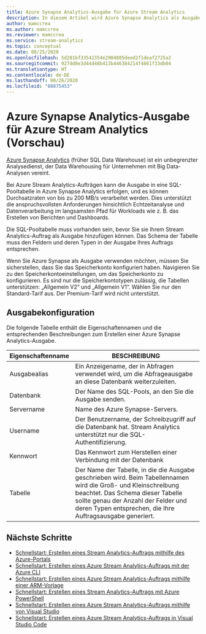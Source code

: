 ```yaml
---
title: Azure Synapse Analytics-Ausgabe für Azure Stream Analytics
description: In diesem Artikel wird Azure Synapse Analytics als Ausgabe für Azure Stream Analytics beschrieben.
author: mamccrea
ms.author: mamccrea
ms.reviewer: mamccrea
ms.service: stream-analytics
ms.topic: conceptual
ms.date: 08/25/2020
ms.openlocfilehash: 5d281bf33542354e2904805deed2f1deaf2725a2
ms.sourcegitcommit: 927dd0e3d44d48b413b446384214f4661f33db04
ms.translationtype: HT
ms.contentlocale: de-DE
ms.lasthandoff: 08/26/2020
ms.locfileid: "88875453"
---
```

# <a name="azure-synapse-analytics-output-from-azure-stream-analytics-preview"></a>Azure Synapse Analytics-Ausgabe für Azure Stream Analytics (Vorschau)

[Azure Synapse Analytics](https://azure.microsoft.com/services/synapse-analytics) (früher SQL Data Warehouse) ist ein unbegrenzter Analysedienst, der Data Warehousing für Unternehmen mit Big Data-Analysen vereint. 

Bei Azure Stream Analytics-Aufträgen kann die Ausgabe in eine SQL-Pooltabelle in Azure Synapse Analytics erfolgen, und es können Durchsatzraten von bis zu 200 MB/s verarbeitet werden. Dies unterstützt die anspruchsvollsten Anforderungen hinsichtlich Echtzeitanalyse und Datenverarbeitung im langsamsten Pfad für Workloads wie z. B. das Erstellen von Berichten und Dashboards.  

Die SQL-Pooltabelle muss vorhanden sein, bevor Sie sie Ihrem Stream Analytics-Auftrag als Ausgabe hinzufügen können. Das Schema der Tabelle muss den Feldern und deren Typen in der Ausgabe Ihres Auftrags entsprechen. 

Wenn Sie Azure Synapse als Ausgabe verwenden möchten, müssen Sie sicherstellen, dass Sie das Speicherkonto konfiguriert haben. Navigieren Sie zu den Speicherkontoeinstellungen, um das Speicherkonto zu konfigurieren. Es sind nur die Speicherkontotypen zulässig, die Tabellen unterstützen: „Allgemein V2“ und „Allgemein V1“. Wählen Sie nur den Standard-Tarif aus. Der Premium-Tarif wird nicht unterstützt.

## <a name="output-configuration"></a>Ausgabekonfiguration

Die folgende Tabelle enthält die Eigenschaftennamen und die entsprechenden Beschreibungen zum Erstellen einer Azure Synapse Analytics-Ausgabe.

|Eigenschaftenname|BESCHREIBUNG|
|-|-|
|Ausgabealias |Ein Anzeigename, der in Abfragen verwendet wird, um die Abfrageausgabe an diese Datenbank weiterzuleiten. |
|Datenbank |Der Name des SQL-Pools, an den Sie die Ausgabe senden. |
|Servername |Name des Azure Synapse-Servers.  |
|Username |Der Benutzername, der Schreibzugriff auf die Datenbank hat. Stream Analytics unterstützt nur die SQL-Authentifizierung. |
|Kennwort |Das Kennwort zum Herstellen einer Verbindung mit der Datenbank |
|Tabelle  | Der Name der Tabelle, in die die Ausgabe geschrieben wird. Beim Tabellennamen wird die Groß- und Kleinschreibung beachtet. Das Schema dieser Tabelle sollte genau der Anzahl der Felder und deren Typen entsprechen, die Ihre Auftragsausgabe generiert.|

## <a name="next-steps"></a>Nächste Schritte

* [Schnellstart: Erstellen eines Stream Analytics-Auftrags mithilfe des Azure-Portals](stream-analytics-quick-create-portal.md)
* [Schnellstart: Erstellen eines Azure Stream Analytics-Auftrags mit der Azure CLI](quick-create-azure-cli.md)
* [Schnellstart: Erstellen eines Azure Stream Analytics-Auftrags mithilfe einer ARM-Vorlage](quick-create-azure-resource-manager.md)
* [Schnellstart: Erstellen eines Stream Analytics-Auftrags mit Azure PowerShell](stream-analytics-quick-create-powershell.md)
* [Schnellstart: Erstellen eines Azure Stream Analytics-Auftrags mithilfe von Visual Studio](stream-analytics-quick-create-vs.md)
* [Schnellstart: Erstellen eines Azure Stream Analytics-Auftrags in Visual Studio Code](quick-create-vs-code.md)